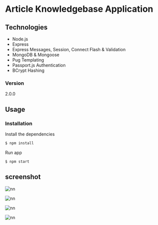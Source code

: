 # Article Knowledgebase Application


## Technologies
* Node.js
* Express
* Express Messages, Session, Connect Flash & Validation
* MongoDB & Mongoose
* Pug Templating
* Passport.js Authentication
* BCrypt Hashing

### Version
2.0.0

## Usage


### Installation

Install the dependencies

```sh
$ npm install
```
Run app

```sh
$ npm start
```

## screenshot

![nn](https://user-images.githubusercontent.com/12325386/28754634-7775c9b0-757b-11e7-8413-4fdb6eb18065.JPG)

![nn](https://user-images.githubusercontent.com/12325386/28754646-b0b31228-757b-11e7-9240-287583b15bc1.JPG)


![nn](https://user-images.githubusercontent.com/12325386/28754651-ecc412b2-757b-11e7-9b6e-3ffe69bb598f.JPG)

![nn](https://user-images.githubusercontent.com/12325386/28754668-4cefa94e-757c-11e7-835b-e0b5cdcc8a11.JPG)

